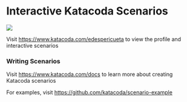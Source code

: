 # Interactive Katacoda Scenarios

[![](http://shields.katacoda.com/katacoda/edespericueta/count.svg)](https://www.katacoda.com/edespericueta "Get your profile on Katacoda.com")

Visit https://www.katacoda.com/edespericueta to view the profile and interactive scenarios

### Writing Scenarios
Visit https://www.katacoda.com/docs to learn more about creating Katacoda scenarios

For examples, visit https://github.com/katacoda/scenario-example
